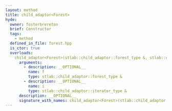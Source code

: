 ```yaml
---
layout: method
title: child_adaptor<Forest>
hyde:
  owner: fosterbrereton
  brief: Constructor
  tags:
    - method
  defined_in_file: forest.hpp
  is_ctor: true
  overloads:
    child_adaptor<Forest>(stlab::child_adaptor::forest_type &, stlab::child_adaptor::iterator_type &):
      arguments:
        - description: __OPTIONAL__
          name: f
          type: stlab::child_adaptor::forest_type &
        - description: __OPTIONAL__
          name: i
          type: stlab::child_adaptor::iterator_type &
      description: __OPTIONAL__
      signature_with_names: child_adaptor<Forest>(stlab::child_adaptor::forest_type & f, stlab::child_adaptor::iterator_type & i)
---
```

